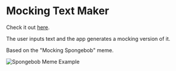# Mocking Text Maker
Check it out [here](https://wyang342.github.io/mocking-text-maker/).

The user inputs text and the app generates a mocking version of it.

Based on the "Mocking Spongebob" meme.

![Spongebob Meme Example](https://i.kym-cdn.com/photos/images/newsfeed/001/253/025/34d.jpg)
